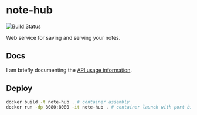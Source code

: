 # note-hub
[![Build Status](https://travis-ci.org/beryll1um/note-hub.svg?branch=master)](https://travis-ci.org/beryll1um/note-hub.svg?branch=master)

Web service for saving and serving your notes.

## Docs
I am briefly documenting the [API usage information](https://github.com/beryll1um/note-hub/tree/master/docs/).

## Deploy
```bash
docker build -t note-hub . # container assembly
docker run -dp 8080:8080 -it note-hub . # container launch with port binding
```